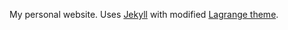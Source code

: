 My personal website. Uses [Jekyll](https://jekyllrb.com/docs/github-pages/) with modified [Lagrange theme](https://github.com/LeNPaul/Lagrange).
